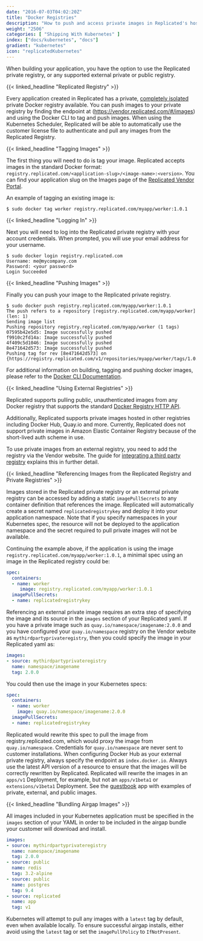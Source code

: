 ```yaml
---
date: "2016-07-03T04:02:20Z"
title: "Docker Registries"
description: "How to push and access private images in Replicated's hosted private registry."
weight: "2506"
categories: [ "Shipping With Kubernetes" ]
index: ["docs/kubernetes", "docs"]
gradient: "kubernetes"
icon: "replicatedKubernetes"
---
```


When building your application, you have the option to use the Replicated private registry, or any supported external private or public registry.

{{< linked_headline "Replicated Registry" >}}

Every application created in Replicated has a private, [completely isolated](/docs/registry/security) private Docker registry available. You can push images to your private registry by finding the endpoint at (https://vendor.replicated.com/#/images) and using the Docker CLI to tag and push images. When using the Kubernetes Scheduler, Replicated will be able to automatically use the customer license file to authenticate and pull any images from the Replicated Registry.

{{< linked_headline "Tagging Images" >}}

The first thing you will need to do is tag your image. Replicated accepts images in the standard Docker format: `registry.replicated.com/<application-slug>/<image-name>:<version>`. You can find your application slug on the Images page of the [Replicated Vendor Portal](https://vendor.replicated.com/#/images).

An example of tagging an existing image is:

```shell
$ sudo docker tag worker registry.replicated.com/myapp/worker:1.0.1
```

{{< linked_headline "Logging In" >}}

Next you will need to log into the Replicated private registry with your account credentials. When prompted, you will use your email address for your username.

```shell
$ sudo docker login registry.replicated.com
Username: me@mycompany.com
Password: <your password>
Login Succeeded
```

{{< linked_headline "Pushing Images" >}}

Finally you can push your image to the Replicated private registry.

```shell
$ sudo docker push registry.replicated.com/myapp/worker:1.0.1
The push refers to a repository [registry.replicated.com/myapp/worker] (len: 1)
Sending image list
Pushing repository registry.replicated.com/myapp/worker (1 tags)
07595b42e5d5: Image successfully pushed
f9910c2fd14a: Image successfully pushed
4f409c5d1046: Image successfully pushed
8e471642d573: Image successfully pushed
Pushing tag for rev [8e471642d573] on {https://registry.replicated.com/v1/repositories/myapp/worker/tags/1.0.1}
```

For additional information on building, tagging and pushing docker images, please refer to the
[Docker CLI Documentation](https://docs.docker.com/engine/reference/commandline/cli/).


{{< linked_headline "Using External Registries" >}}

Replicated supports pulling public, unauthenticated images from any Docker registry that supports the standard [Docker Registry HTTP API](https://docs.docker.com/registry/spec/api/).

Additionally, Replicated supports private images hosted in other registries including Docker Hub, Quay.io and more. Currently, Replicated does not support private images in Amazon Elastic Container Registry because of the short-lived auth scheme in use.

To use private images from an external registry, you need to add the registry via the Vendor website. The guide for [integrating a third party registry](https://help.replicated.com/community/t/using-third-party-registries/45/2) explains this in further detail.

{{< linked_headline "Referencing Images from the Replicated Registry and Private Registries" >}}

Images stored in the Replicated private registry or an external private registry can be accessed by adding a static `imagePullSecrets` to any container definition that references the image. Replicated will automatically create a secret named `replicatedregistrykey` and deploy it into your application namespace. Note that if you specify namespaces in your Kubernetes spec, the resource will not be deployed to the application namespace and the secret required to pull private images will not be available.

Continuing the example above, if the application is using the image `registry.replicated.com/myapp/worker:1.0.1`, a minimal spec using an image in the Replicated registry could be:

```yaml
spec:
  containers:
  - name: worker
     image: registry.replicated.com/myapp/worker:1.0.1
  imagePullSecrets:
  - name: replicatedregistrykey
```

Referencing an external private image requires an extra step of specifying the image and its source in the `images` section of your Replicated yaml.
If you have a private image such as `quay.io/namespace/imagename:2.0.0` and you have configured your `quay.io/namespace` registry on the Vendor website as `mythirdpartyprivateregistry`, then you could specify the image in your Replicated yaml as:

```yaml
images:
- source: mythirdpartyprivateregistry
  name: namespace/imagename
  tag: 2.0.0
```

You could then use the image in your Kubernetes specs:

```yaml
spec:
  containers:
  - name: worker
    image: quay.io/namespace/imagename:2.0.0
  imagePullSecrets:
  - name: replicatedregistrykey
```

Replicated would rewrite this spec to pull the image from registry.replicated.com, which would proxy the image from `quay.io/namespace`. Credentials for `quay.io/namespace` are never sent to customer installations.
When configuring Docker Hub as your external private registry, always specify the endpoint as `index.docker.io`.
Always use the latest API version of a resource to ensure that the images will be correctly rewritten by Replicated.
Replicated will rewrite the images in an `apps/v1` Deployment, for example, but not an `apps/v1beta1` or `extensions/v1beta1` Deployment.
See the [guestbook](/docs/kubernetes/examples/guestbook/) app with examples of private, external, and public images.

{{< linked_headline "Bundling Airgap Images" >}}

All images included in your Kubernetes application must be specified in the `images` section of your YAML in order to be included in the airgap bundle your customer will download and install.

```yaml
images:
- source: mythirdpartyprivateregistry
  name: namespace/imagename
  tag: 2.0.0
- source: public
  name: redis
  tag: 3.2-alpine
- source: public
  name: postgres
  tag: 9.4
- source: replicated
  name: app
  tag: v1
```

Kubernetes will attempt to pull any images with a `latest` tag by default, even when available locally. To ensure successful airgap installs, either avoid using the `latest` tag or set the `imagePullPolicy` to `IfNotPresent`.
